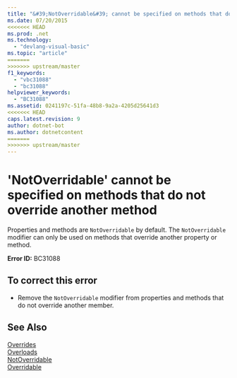 ```yaml
---
title: "&#39;NotOverridable&#39; cannot be specified on methods that do not override another method"
ms.date: 07/20/2015
<<<<<<< HEAD
ms.prod: .net
ms.technology: 
  - "devlang-visual-basic"
ms.topic: "article"
=======
>>>>>>> upstream/master
f1_keywords: 
  - "vbc31088"
  - "bc31088"
helpviewer_keywords: 
  - "BC31088"
ms.assetid: 0241197c-51fa-48b8-9a2a-4205d25641d3
<<<<<<< HEAD
caps.latest.revision: 9
author: dotnet-bot
ms.author: dotnetcontent
=======
>>>>>>> upstream/master
---
```

# &#39;NotOverridable&#39; cannot be specified on methods that do not override another method
Properties and methods are `NotOverridable` by default. The `NotOverridable` modifier can only be used on methods that override another property or method.  
  
 **Error ID:** BC31088  
  
## To correct this error  
  
-   Remove the `NotOverridable` modifier from properties and methods that do not override another member.  
  
## See Also  
 [Overrides](../../visual-basic/language-reference/modifiers/overrides.md)  
 [Overloads](../../visual-basic/language-reference/modifiers/overloads.md)  
 [NotOverridable](../../visual-basic/language-reference/modifiers/notoverridable.md)  
 [Overridable](../../visual-basic/language-reference/modifiers/overridable.md)
